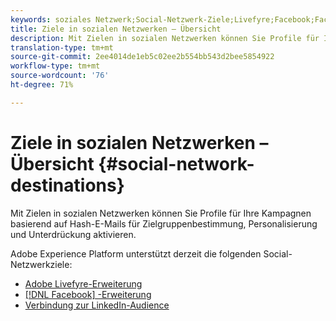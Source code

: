 ```yaml
---
keywords: soziales Netzwerk;Social-Netzwerk-Ziele;Livefyre;Facebook;Facebook
title: Ziele in sozialen Netzwerken – Übersicht
description: Mit Zielen in sozialen Netzwerken können Sie Profile für Ihre Kampagnen basierend auf Hash-E-Mails für Zielgruppenbestimmung, Personalisierung und Unterdrückung aktivieren.
translation-type: tm+mt
source-git-commit: 2ee4014de1eb5c02ee2b554bb543d2bee5854922
workflow-type: tm+mt
source-wordcount: '76'
ht-degree: 71%

---
```



# Ziele in sozialen Netzwerken – Übersicht {#social-network-destinations}

Mit Zielen in sozialen Netzwerken können Sie Profile für Ihre Kampagnen basierend auf Hash-E-Mails für Zielgruppenbestimmung, Personalisierung und Unterdrückung aktivieren.

Adobe Experience Platform unterstützt derzeit die folgenden Social-Netzwerkziele:

- [Adobe Livefyre-Erweiterung](./adobe-livefyre.md)
- [[!DNL Facebook] -Erweiterung ](./facebook.md)
- [Verbindung zur LinkedIn-Audience](./linkedin.md)
